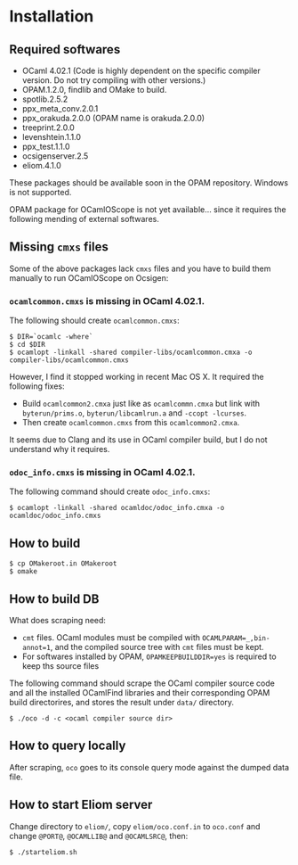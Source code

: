Installation
===========================

Required softwares
---------------------------

* OCaml 4.02.1 (Code is highly dependent on the specific compiler version. Do not try compiling with other versions.)
* OPAM.1.2.0, findlib and OMake to build.
* spotlib.2.5.2
* ppx_meta_conv.2.0.1
* ppx_orakuda.2.0.0 (OPAM name is orakuda.2.0.0)
* treeprint.2.0.0
* levenshtein.1.1.0
* ppx_test.1.1.0
* ocsigenserver.2.5
* eliom.4.1.0

These packages should be available soon in the OPAM repository. 
Windows is not supported.

OPAM package for OCamlOScope is not yet available... since it requires the following mending of external softwares.

Missing `cmxs` files
---------------------------

Some of the above packages lack `cmxs` files and you have to build them manually to run OCamlOScope on Ocsigen:

### `ocamlcommon.cmxs` is missing in OCaml 4.02.1.

The following should create `ocamlcommon.cmxs`:

```shell
$ DIR=`ocamlc -where`
$ cd $DIR
$ ocamlopt -linkall -shared compiler-libs/ocamlcommon.cmxa -o compiler-libs/ocamlcommon.cmxs
```

However, I find it stopped working in recent Mac OS X. It required the following fixes:

* Build `ocamlcommon2.cmxa` just like as `ocamlcommn.cmxa` but link with `byterun/prims.o`, `byterun/libcamlrun.a` and `-ccopt -lcurses`.
* Then create `ocamlcommon.cmxs` from this `ocamlcommon2.cmxa`.

It seems due to Clang and its use in OCaml compiler build, but I do not understand why it requires.

### `odoc_info.cmxs` is missing in OCaml 4.02.1.

The following command should create `odoc_info.cmxs`:

```shell
$ ocamlopt -linkall -shared ocamldoc/odoc_info.cmxa -o ocamldoc/odoc_info.cmxs
```

How to build
---------------------------

```shell
$ cp OMakeroot.in OMakeroot
$ omake
```

How to build DB
---------------------------

What does scraping need:

* `cmt` files. OCaml modules must be compiled with `OCAMLPARAM=_,bin-annot=1`, and the compiled source tree with `cmt` files must be kept.
* For softwares installed by OPAM, `OPAMKEEPBUILDDIR=yes` is required to keep ths source files

The following command should scrape the OCaml compiler source code and all the installed OCamlFind libraries and their corresponding OPAM build directorires, and stores the result under `data/` directory.

```shell
$ ./oco -d -c <ocaml compiler source dir>
```

How to query locally
---------------------------

After scraping, `oco` goes to its console query mode against the dumped data file.

How to start Eliom server
---------------------------------

Change directory to `eliom/`, copy `eliom/oco.conf.in` to `oco.conf` and change `@PORT@`, `@OCAMLLIB@` and `@OCAMLSRC@`, then:

```shell
$ ./starteliom.sh
```
